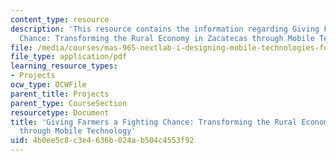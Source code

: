 ```yaml
---
content_type: resource
description: 'This resource contains the information regarding Giving Farmers a Fighting
  Chance: Transforming the Rural Economy in Zacatecas through Mobile Technology.'
file: /media/courses/mas-965-nextlab-i-designing-mobile-technologies-for-the-next-billion-users-fall-2008/4b0ee5c8c3e4636b024ab504c4553f92_MITMAS_965F08_farmers_m2.pdf
file_type: application/pdf
learning_resource_types:
- Projects
ocw_type: OCWFile
parent_title: Projects
parent_type: CourseSection
resourcetype: Document
title: 'Giving Farmers a Fighting Chance: Transforming the Rural Economy in Zacatecas
  through Mobile Technology'
uid: 4b0ee5c8-c3e4-636b-024a-b504c4553f92
---
```

